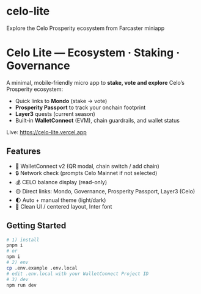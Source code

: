 # celo-lite

Explore the Celo Prosperity ecosystem from Farcaster miniapp

# Celo Lite — Ecosystem · Staking · Governance

A minimal, mobile-friendly micro app to **stake, vote and explore** Celo’s Prosperity ecosystem:
- Quick links to **Mondo** (stake → vote)
- **Prosperity Passport** to track your onchain footprint
- **Layer3** quests (current season)
- Built-in **WalletConnect** (EVM), chain guardrails, and wallet status

Live: https://celo-lite.vercel.app

## Features
- 🔌 WalletConnect v2 (QR modal, chain switch / add chain)
- 🔒 Network check (prompts Celo Mainnet if not selected)
- 💰 CELO balance display (read-only)
- 🟡 Direct links: Mondo, Governance, Prosperity Passport, Layer3 (Celo)
- 🌓 Auto + manual theme (light/dark)
- 📱 Clean UI / centered layout, Inter font

## Getting Started

```bash
# 1) install
pnpm i
# or
npm i
# 2) env
cp .env.example .env.local
# edit .env.local with your WalletConnect Project ID
# 3) dev
npm run dev
